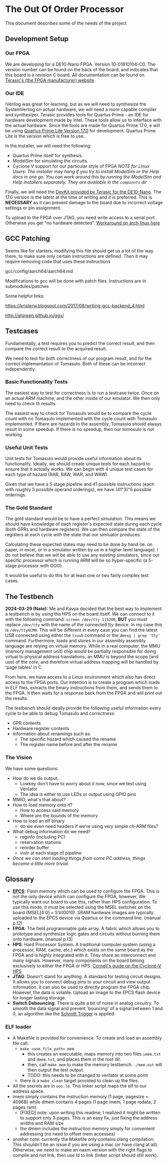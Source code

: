 # The Out Of Order Processor
This document describes some of the needs of the project

## Development Setup

### Our FPGA
We are developing for a DE10-Nano FPGA. Version 10-01610104-C0. The version number can be found on the back of the board, and indicates that this board is a revision C board. All documentation can be found on [Terasic's (the FPGA manufacturer) website](https://www.terasic.com.tw/cgi-bin/page/archive.pl?Language=English&CategoryNo=205&No=1046&PartNo=4#contents).

### Our IDE
iVerilog was great for learning, but as we will need to synthesize the SystemVerilog on actual hardware, we will need a more capable compiler and synthesizer. Terasic provides tools for Quartus Prime - an IDE for hardware development made by Intel. These tools allow us to interface with the actual hardware. Since the tools are made for Quartus Prime 17.0, e will be using [Quartus Prime Lite Version 17.0](https://www.intel.com/content/www/us/en/software-kit/669553/intel-quartus-prime-lite-edition-design-software-version-17-0-for-linux.html) for development. Quartus Prime Lite is the version which is free to use.

In the installer, we will need the following:
- Quartus Prime itself for synthesis.
- ModelSim for simulating the circuits.
- Cyclone V support for our particular style of FPGA
*NOTE for Linux Users: The installer may hang if you try to install ModelSim or the Help docs in one go. You can work around this by running the ModelSim and Help installers separately. They are available in the `componnts` dir*

Finally, we will need the [DevKit provided by Terasic for the DE10-Nano](https://www.intel.com/content/www/us/en/design-example/714622/cyclone-v-fpga-terasic-de10-nano-development-kit-baseline-pinout.html). The 17.0 version is the latest at the time of writing and it is preferred. This is **NECESSARY** as it can prevent damage to the board due to incorrect voltage settings or pin assignment.

To upload to the FPGA over JTAG, you need write access to a serial port. Otherwise you get "no hardware detected". [Workaround on arch linux here](https://wiki.archlinux.org/title/Intel_Quartus_Prime#USB-Blaster_not_working)

## GCC Patching

Seems like for starters, modifying this file should get us a lot of the way there, to make sure only certain instructions are defined. Then it may require removing code that uses these instructions

gcc/config/aarch64/aarch64.md

Modifications to gcc will be done with patch files. Instructions are in submodules/patches

Some helpful links:

https://kristerw.blogspot.com/2017/08/writing-gcc-backend_4.html

http://atgreen.github.io/ggx/

## Testcases
Fundamentally, a test requires you to predict the correct result, and then compare the correct result to the acquired result.

We need to test for both correctness of our program result, and for the correct implementation of Tomasulo. Both of these can be incorrect independently.

### Basic Functionality Tests
The easiest way to test for correctness is to run a testcase twice. Once on an actual ARM machine, and the other inside of our emulator. We then only need to check th results.

The easiest way to check for Tomasulo would be to compare the cycle count with no Tomasulo implemented with the cycle count with Tomasulo implemented. If there are hazards in the assembly, Tomasulo should always result in some speedup. If there is no speedup, then our tomosulo is not working.

### Useful Unit Tests
Unit tests for Tomasulo would provide useful information about its functionality. Ideally, we should create unique tests for each hazard to ensure that it actually works. We can begin with 4 unique test cases for each type of hazard (RAR, RAW, WAR, and WAW).

Given that we have a 5 stage pipeline and 41 possible instructions (each with roughly 3 possible operand orderings), we have (41^3)^5 possible orderings.

### The Gold Standard
The gold standard would be to have a perfect simulation. This means we should have knowledge of each register's expected state during each cycle (both GPRs and hardware registers). We can then compare the state of the registers at each cycle with the state that our simluator produces.

Calculating these expected states may need to be done by hand (ie. on paper, in excel, or in a simulator written by us in a higher level language). I do not believe that we will be able to use any existing simulators, since our specific processor which is running ARM will be so hyper-specific (a 5-stage processor with OOO).

It would be useful to do this for at least one or two fairly complex test cases.

## The Testbench
**2024-03-29 (Nate):** Me and Kavya decided that the best way to implement a testbench is by using the HPS on the board itself. We can connect to it with the following command: `screen /dev/tty 115200`, **BUT** you must replace `/dev/tty` with the name of the connected tty device. In my case this is `/dev/ttyACM0`. This will be different in every case you can find the latest USB connected using either the `lsusb` command or the `dmesg | grep 'tty'` command.
Furthermore, loads and stores in our assembly assembly language are relying on virtual memory. While in a real computer, the MMU (memory management unit) chip would be partially responsible for doing virtual to physical address translations, an MMU is beyond the scope (and use) of the core, and therefore virtual address mapping will be handled by 'page tables' in C.

From here, we have access to a Linux environment which also has direct access to the FPGA ports. Our intention is to create a program which loads in ELF files, extracts the binary instructions from them, and sends them to the FPGA. It then waits for a response back from the FPGA and will print out the results.

The testbench should ideally provide the following useful information every cycle to be able to debug Tomasulo and correctness:
- GPR contents
- Hardware register contents
- Information about renamings such as:
  * The specific hazard which caused the rename
  * The register name before and after the rename

### The Vision
We have some questions:
- How do we do output.
  * Lowkey don't have to worry about it now, since we test using Verilator
  * The idea is either to use LEDs or output using GPIO pins
- MMIO, what's that about? 
- How to load memory onto it?
  * How to access said memory
  * Where are the bounds of the memory
- How to load an elf binary
  * do we even need headers if we're using very simple ch-ARM files?
- What debug information do we need?
  * reginfo (including PC)
  * reservation stations
  * reorder buffer
  * instr at each stage of pipeline
- *Once we can start loading things from some PC address, things become a little more trivial.*

## Glossary
- [**EPCS**](https://community.intel.com/t5/FPGA-Wiki/EPCS-Guide/ta-p/735919): Flash memory which can be used to configure the FPGA. This is not the only device which can configure the FPGA, however, We typically want our board to use this, rather than HPS configuration. To use this mode, it must be selected using the MSEL switches on the board (MSEL[4:0] = 5'b10010). SRAM hardware images are typically uploaded to the EPCS device via Quartus or the command line. (manual p.12)
- **FPGA**: The field programmable gate array. A fabric which allows you to prototype and synthesize logic gates and circuits without burning them onto hardware. (manual p.13)
- **HPS**: Hard Processor System. A traditional computer system (using a processor, RAM, cache, etc.) which exists on the same board as the FPGA and is highly integrated with it. They share an interconnect and many signals. However, many components on the board belong exclusively to either the FPGA or HPS. [Cornell's guide on the Cyclone-V HPS](https://people.ece.cornell.edu/land/courses/ece5760/DE1_SOC/HPS_INTRO_54001.pdf)
- **JTAG**: Doesn't stand for anything. A standard for testing circuit designs. It allows you to connect debug pins to your circuit and view output information. It can also be used to directly program the FPGA chip. However, the data is volatile. Upload an image to the EPCS flash device for longer lasting storage.
- **Switch Debouncing**: There is quite a bit of noise in analog circuitry. To smooth the data signal and prevent 'bouncing' of a signal between 1 and 0, an algorithm like the [Schmitt Trigger](https://en.wikipedia.org/wiki/Schmitt_trigger) is applied.

### ELF loader
 - A Makefile is provided for convenience. To create and load an assembly file call:
   * ```make <asm_file_path>.mem```
     * this creates an executable, maps memory into two files ```imem.txt``` and ```dmem.txt```, and places them in the root dir.
     * then, call ```make mem``` to make the memory testbench. ```./mem.out``` will then output the test output.
     * TODO: this needs to be changed to verilator at some point 
   * there is a ```make clean``` target provided to clean up the files.
 - All the secrets are in ```ooo.ld```. This linker script maps the elf to our address space.
 - imem simply contains the instruction memory (1 page, pagesize = 4096B) while dmem contains 4 pages (1 page imem, 1 page rodata, 2 pages ram)
    * [FIXED] note: upon writing this readme, I realized it might be written to support only 3 pages. This is an easy fix, just fixing the address widths and RAM size
    * the dmem includes the instruction memory simply for convenient addressing (no need to offset mem accesses)
 - another note: currently the Makefile only contains clang compilation. This shouldn't be an issue if you are using a mac (or have clang at all). Otherwise, we need to make an nasm version with the right flags to compile and not link, then use ld to link (linker script should still work).
